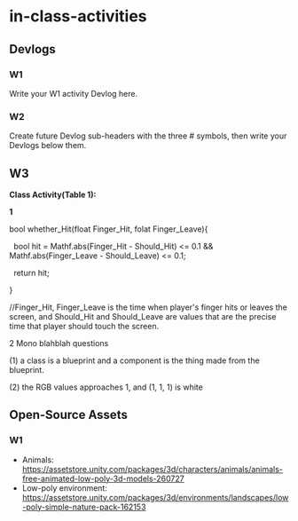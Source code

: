 # in-class-activities

## Devlogs

### W1

Write your W1 activity Devlog here.

### W2

Create future Devlog sub-headers with the three # symbols, then write your Devlogs below them.

## W3

**Class Activity(Table 1):**

**1**

bool whether\_Hit(float Finger\_Hit, folat Finger\_Leave){

 	bool hit = Mathf.abs(Finger\_Hit - Should\_Hit) <= 0.1 \&\& Mathf.abs(Finger\_Leave - Should\_Leave) <= 0.1;

 	return hit;

}

//Finger\_Hit, Finger\_Leave is the time when player's finger hits or leaves the screen, and Should\_Hit and Should\_Leave are values that are the precise time that player should touch the screen.

2 Mono blahblah questions

(1) a class is a blueprint and a component is the thing made from the blueprint.

(2) the RGB values approaches 1, and (1, 1, 1) is white

## Open-Source Assets

### W1

* Animals: https://assetstore.unity.com/packages/3d/characters/animals/animals-free-animated-low-poly-3d-models-260727
* Low-poly environment: https://assetstore.unity.com/packages/3d/environments/landscapes/low-poly-simple-nature-pack-162153
